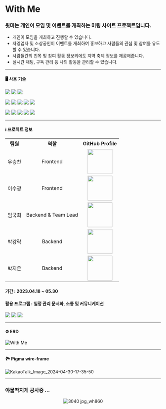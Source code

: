 # With Me 
### 윗미는 개인이 모임 및 이벤트를 개최하는 미팅 사이트 프로젝트입니다.

- 개인이 모임을 개최하고 진행할 수 있습니다. 
- 자영업자 및 소상공인이 이벤트를 개최하여 홍보하고 사람들의 관심 및 참여를 유도할 수 있습니다. 
- 사람들간의 친목 및 참여 활동 정보외에도 지역 축제 정보를 제공해줍니다.
- 실시간 채팅, 구독 관리 등 나의 활동을 관리할 수 있습니다.

***

#### 🖥️ 사용 기술
<img src="https://img.shields.io/badge/Vite-646CFF?style=for-the-badge&logo=Vite&logoColor=white"> <img src="https://img.shields.io/badge/Yarn-2C8EBB?style=for-the-badge&logo=Yarn&logoColor=white"> <img src="https://img.shields.io/badge/Git-F05032?style=for-the-badge&logo=Git&logoColor=white">

<img src="https://img.shields.io/badge/react-61DAFB?style=for-the-badge&logo=react&logoColor=black"> <img src="https://img.shields.io/badge/typescript-3178C6?style=for-the-badge&logo=typescript&logoColor=black"> <img src="https://img.shields.io/badge/reactrouter-CA4245?style=for-the-badge&logo=reactrouter&logoColor=white"> <img src="https://img.shields.io/badge/reactquery-FF4154?style=for-the-badge&logo=reactquery&logoColor=white"> <img src="https://img.shields.io/badge/reacthookform-EC5990?style=for-the-badge&logo=reacthookform&logoColor=white"> 

<img src="https://img.shields.io/badge/axios-5A29E4?style=for-the-badge&logo=axios&logoColor=white"> <img src="https://img.shields.io/badge/tailwindcss-06B6D4?style=for-the-badge&logo=tailwindcss&logoColor=white"> <img src="https://img.shields.io/badge/prettier-F7B93E?style=for-the-badge&logo=prettier&logoColor=white"> <img src="https://img.shields.io/badge/eslint-4B32C3?style=for-the-badge&logo=eslint&logoColor=white"> <img src="https://img.shields.io/badge/vercel-000000?style=for-the-badge&logo=vercel&logoColor=white">


***

#### ℹ️ 프로젝트 정보
<table style="margin-left: 0;">
  <tr>
    <th style="text-align: center;">팀원</th>
    <th style="text-align: center;">역할</th>
    <th style="text-align: center;">GitHub Profile</th>
  </tr>
  <tr>
    <td style="text-align: center;">우승찬</td>
    <td style="text-align: center;">Frontend</td>
    <td style="text-align: center;"><a href="https://github.com/ice-bear98"><img src="https://github.com/ice-bear98.png" width="80" height="80"></a></td>
  </tr>
  <tr>
    <td style="text-align: center;">이수광</td>
    <td style="text-align: center;">Frontend</td>
    <td style="text-align: center;"><a href="https://github.com/sueWavy"><img src="https://github.com/sueWavy.png" width="80" height="80"></a></td>
  </tr>
  <tr>
    <td style="text-align: center;">임국희</td>
    <td style="text-align: center;">Backend & Team Lead</td>
    <td style="text-align: center;"><a href="https://github.com/gamgyul163"><img src="https://github.com/gamgyul163.png" width="80" height="80"></a></td>
  </tr>
  <tr>
    <td style="text-align: center;">박강락</td>
    <td style="text-align: center;">Backend</td>
    <td style="text-align: center;"><a href="https://github.com/DevelopingStone"><img src="https://github.com/DevelopingStone.png" width="80" height="80"></a></td>
  </tr>
  <tr>
    <td style="text-align: center;">박지은</td>
    <td style="text-align: center;">Backend</td>
    <td style="text-align: center;"><a href="https://github.com/je-pa"><img src="https://github.com/je-pa.png" width="80" height="80"></a></td>
  </tr>
</table>

#### 기간 : 2023.04.18 ~ 05.30
#### 활용 프로그램 : 일정 관리 문서화, 소통 및 커뮤니케이션 <br/>
<img src="https://img.shields.io/badge/notion-585858?style=for-the-badge&logo=notion&logoColor=white"> <img src="https://img.shields.io/badge/googlemeet-00897B?style=for-the-badge&logo=googlemeet&logoColor=white"> <img src="https://img.shields.io/badge/figma-F24E1E?style=for-the-badge&logo=figma&logoColor=white">


***

#### ⚙️ ERD
![With Me](https://github.com/WithUS-ZB/withme-fe/assets/148526219/78b95638-f402-4396-9874-ccdfbd0319e8)

***

#### 🏞️ Pigma wire-frame

![KakaoTalk_Image_2024-04-30-17-35-50](https://github.com/WithUS-ZB/withme-fe/assets/148526219/7d2610bd-77a4-4708-b175-86478635cf43)

***


### 야물딱지게 공사중 ...

<div align="center">
  
![3040 jpg_wh860](https://github.com/WithUS-ZB/withme-fe/assets/148526219/29eaca99-5362-4a9f-a36f-14e522ee6cf3)
</div>  

